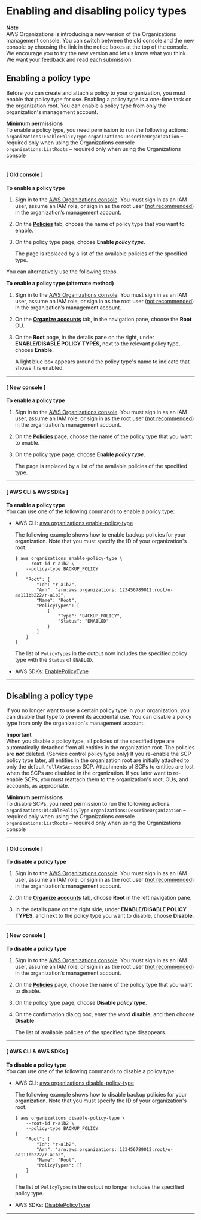 # Enabling and disabling policy types<a name="orgs_manage_policies_enable-disable"></a>

**Note**  
AWS Organizations is introducing a new version of the Organizations management console\. You can switch between the old console and the new console by choosing the link in the notice boxes at the top of the console\. We encourage you to try the new version and let us know what you think\. We want your feedback and read each submission\.

## Enabling a policy type<a name="enable-policy-type"></a>

Before you can create and attach a policy to your organization, you must enable that policy type for use\. Enabling a policy type is a one\-time task on the organization root\. You can enable a policy type from only the organization's management account\.

**Minimum permissions**  
To enable a policy type, you need permission to run the following actions:  
`organizations:EnablePolicyType`
`organizations:DescribeOrganization` – required only when using the Organizations console
`organizations:ListRoots` – required only when using the Organizations console

------
#### [ Old console ]

**To enable a policy type**

1. Sign in to the [AWS Organizations console](https://console.aws.amazon.com/organizations)\. You must sign in as an IAM user, assume an IAM role, or sign in as the root user \([not recommended](https://docs.aws.amazon.com/IAM/latest/UserGuide/best-practices.html#lock-away-credentials)\) in the organization’s management account\. 

1. On the **[Policies](https://console.aws.amazon.com/organizations/home#/policies)** tab, choose the name of policy type that you want to enable\.

1. On the policy type page, choose **Enable *policy type***\.

   The page is replaced by a list of the available policies of the specified type\.

You can alternatively use the following steps\.

**To enable a policy type \(alternate method\)**

1. Sign in to the [AWS Organizations console](https://console.aws.amazon.com/organizations)\. You must sign in as an IAM user, assume an IAM role, or sign in as the root user \([not recommended](https://docs.aws.amazon.com/IAM/latest/UserGuide/best-practices.html#lock-away-credentials)\) in the organization’s management account\. 

1. On the **[Organize accounts](https://console.aws.amazon.com/organizations/home#/browse)** tab, in the navigation pane, choose the **Root** OU\.

1. On the **Root** page, in the details pane on the right, under **ENABLE/DISABLE POLICY TYPES**, next to the relevant policy type, choose **Enable**\.

   A light blue box appears around the policy type's name to indicate that shows it is enabled\.

------
#### [ New console ]

**To enable a policy type**

1. Sign in to the [AWS Organizations console](https://console.aws.amazon.com/organizations/v2)\. You must sign in as an IAM user, assume an IAM role, or sign in as the root user \([not recommended](https://docs.aws.amazon.com/IAM/latest/UserGuide/best-practices.html#lock-away-credentials)\) in the organization’s management account\. 

1. On the **[Policies](https://console.aws.amazon.com/organizations/v2/home/policies)** page, choose the name of the policy type that you want to enable\.

1. On the policy type page, choose **Enable *policy type***\.

   The page is replaced by a list of the available policies of the specified type\.

------
#### [ AWS CLI & AWS SDKs ]

**To enable a policy type**  
You can use one of the following commands to enable a policy type:
+ AWS CLI: [aws organizations enable\-policy\-type](https://docs.aws.amazon.com/cli/latest/reference/organizations/enable-policy-type.html)

  The following example shows how to enable backup policies for your organization\. Note that you must specify the ID of your organization's root\.

  ```
  $ aws organizations enable-policy-type \
      --root-id r-a1b2 \
      --policy-type BACKUP_POLICY
  {
      "Root": {
          "Id": "r-a1b2",
          "Arn": "arn:aws:organizations::123456789012:root/o-aa111bb222/r-a1b2",
          "Name": "Root",
          "PolicyTypes": [
              {
                  "Type": "BACKUP_POLICY",
                  "Status": "ENABLED"
              }
          ]
      }
  }
  ```

  The list of `PolicyTypes` in the output now includes the specified policy type with the `Status` of `ENABLED`\.
+ AWS SDKs: [EnablePolicyType](https://docs.aws.amazon.com/organizations/latest/APIReference/API_EnablePolicyType.html)

------

## Disabling a policy type<a name="disable-policy-type"></a>

If you no longer want to use a certain policy type in your organization, you can disable that type to prevent its accidental use\. You can disable a policy type from only the organization's management account\.

**Important**  
When you disable a policy type, all policies of the specified type are automatically detached from all entities in the organization root\. The policies are ***not*** deleted\.
\(Service control policy type only\) If you re\-enable the SCP policy type later, all entities in the organization root are initially attached to only the default `FullAWSAccess` SCP\. Attachments of SCPs to entities are lost when the SCPs are disabled in the organization\. If you later want to re\-enable SCPs, you must reattach them to the organization's root, OUs, and accounts, as appropriate\.

**Minimum permissions**  
To disable SCPs, you need permission to run the following actions:  
`organizations:DisablePolicyType`
`organizations:DescribeOrganization` – required only when using the Organizations console
`organizations:ListRoots` – required only when using the Organizations console

------
#### [ Old console ]

**To disable a policy type**

1. Sign in to the [AWS Organizations console](https://console.aws.amazon.com/organizations)\. You must sign in as an IAM user, assume an IAM role, or sign in as the root user \([not recommended](https://docs.aws.amazon.com/IAM/latest/UserGuide/best-practices.html#lock-away-credentials)\) in the organization’s management account\. 

1. On the **[Organize accounts](https://console.aws.amazon.com/organizations/home#/browse)** tab, choose **Root** in the left navigation pane\. 

1. In the details pane on the right side, under **ENABLE/DISABLE POLICY TYPES**, and next to the policy type you want to disable, choose **Disable**\.

------
#### [ New console ]

**To disable a policy type**

1. Sign in to the [AWS Organizations console](https://console.aws.amazon.com/organizations/v2)\. You must sign in as an IAM user, assume an IAM role, or sign in as the root user \([not recommended](https://docs.aws.amazon.com/IAM/latest/UserGuide/best-practices.html#lock-away-credentials)\) in the organization’s management account\. 

1. On the **[Policies](https://console.aws.amazon.com/organizations/v2/home/policies)** page, choose the name of the policy type that you want to disable\.

1. On the policy type page, choose **Disable *policy type***\.

1. On the confirmation dialog box, enter the word **disable**, and then choose **Disable**\.

   The list of available policies of the specified type disappears\.

------
#### [ AWS CLI & AWS SDKs ]

**To disable a policy type**  
You can use one of the following commands to disable a policy type:
+ AWS CLI: [aws organizations disable\-policy\-type](https://docs.aws.amazon.com/cli/latest/reference/organizations/disable-policy-type.html)

  The following example shows how to disable backup policies for your organization\. Note that you must specify the ID of your organization's root\.

  ```
  $ aws organizations disable-policy-type \
      --root-id r-a1b2 \
      --policy-type BACKUP_POLICY
  {
      "Root": {
          "Id": "r-a1b2",
          "Arn": "arn:aws:organizations::123456789012:root/o-aa111bb222/r-a1b2",
          "Name": "Root",
          "PolicyTypes": []
      }
  }
  ```

  The list of `PolicyTypes` in the output no longer includes the specified policy type\.
+ AWS SDKs: [DisablePolicyType](https://docs.aws.amazon.com/organizations/latest/APIReference/API_DisablePolicyType.html)

------